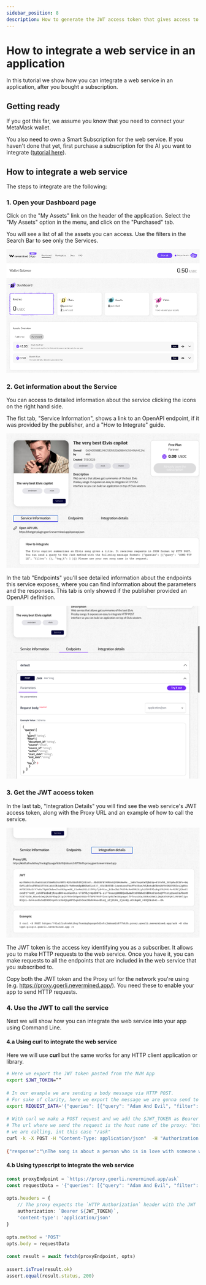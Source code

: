 ```yaml
---
sidebar_position: 8
description: How to generate the JWT access token that gives access to a web service
---
```


# How to integrate a web service in an application

In this tutorial we show how you can integrate a web service in an application, after you bought a subscription.

## Getting ready

If you got this far, we assume you know that you need to connect your MetaMask wallet.

You also need to own a Smart Subscription for the web service. If you haven't done that yet, first purchase a subscription for the AI you want to integrate ([tutorial here](../first-steps/search-and-purchase)).

## How to integrate a web service

The steps to integrate are the following:

### 1. Open your Dashboard page

Click on the "My Assets" link on the header of the application. Select the "My Assets" option in the menu, and click on the "Purchased" tab.

You will see a list of all the assets you can access. Use the filters in the Search Bar to see only the Services.

![My Assets](/images/tutorials/08-01-Integration-Dashboard.png)


### 2. Get information about the Service

You can access to detailed information about the service clicking the icons on the right hand side. 

The fist tab, "Service Information", shows a link to an OpenAPI endpoint, if it was provided by the publisher, and a "How to Integrate" guide.

![Service Information](/images/tutorials/08-02-Service-Info.png)

In the tab "Endpoints" you'll see detailed information about the endpoints this service exposes, where you can find information about the parameters and the responses.
This tab is only showed if the publisher provided an OpenAPI definition.

![Service Information](/images/tutorials/08-03-Service-endpoints.png)

### 3. Get the JWT access token

In the last tab, "Integration Details" you will find see the web service's JWT access token, along with the Proxy URL and an example of how to call the service.

![Service Information](/images/tutorials/08-04-Service-JWT.png)

The JWT token is the access key identifying you as a subscriber. It allows you to make HTTP requests to the web service. Once you have it, you can make requests to all the endpoints that are included in the web service that you subscribed to.

Copy both the JWT token and the Proxy url for the network you're using (e.g. https://proxy.goerli.nevermined.app/). You need these to enable your app to send HTTP requests.

### 4. Use the JWT to call the service

Next we will show how you can integrate the web service into your app using Command Line.

#### 4.a Using curl to integrate the web service

Here we will use **curl** but the same works for any HTTP client application or library.

```bash
# Here we export the JWT token pasted from the NVM App
export $JWT_TOKEN=””

# In our example we are sending a body message via HTTP POST. 
# For sake of clarity, here we export the message we are gonna send to the web service
export REQUEST_DATA='{"queries": [{"query": "Adam And Evil", "filter": {}, "top_k": 1 }]}'

# With curl we make a POST request and we add the $JWT_TOKEN as Bearer token in the Authorization header
# The url where we send the request is the host name of the proxy: "https://proxy.goerli.nevermined.app" plus the endpoint of the service 
# we are calling, int this case "/ask"
curl -k -X POST -H "Content-Type: application/json"  -H "Authorization: Bearer $JWT_TOKEN" -d "$REQUEST_DATA" https://proxy.goerli.nevermined.app/ask

{"response":"\nThe song is about a person who is in love with someone who is not perfect, but they cannot live without them. Despite knowing that loving this person will bring heartache, they are willing to take the risk and accept the consequences. The song also compares the relationship to the story of Adam and Eve, with the person in the song being like Adam and their love interest being like Eve.","source_nodes":[{"node":{"text":"...","doc_id":"8e748293-f8d2-41b8-a225-7479455b1899","embedding":null,"doc_hash":"451d68b33de1e8034e48c6a98865364e52edd02837f06c34c662ba6d6d462c76","extra_info":null,"node_info":{"start":0,"end":1030},"relationships":{"1":"did:nv:3e0a13a6dba0ab20e83bf25c3e820af8b71c94cea0ab0763b4f822a6998009e6"}},"score":0.7585169416635178}],"extra_info":null}
```


#### 4.b Using typescript to integrate the web service

```typescript
const proxyEndpoint = `https://proxy.goerli.nevermined.app/ask`
const requestData = '{"queries": [{"query": "Adam And Evil", "filter": {}, "top_k": 1 }]}'

opts.headers = {
    // The proxy expects the `HTTP Authorization` header with the JWT
    authorization: `Bearer ${JWT_TOKEN}`,
    'content-type': 'application/json'
}

opts.method = 'POST'
opts.body = requestData

const result = await fetch(proxyEndpoint, opts)

assert.isTrue(result.ok)
assert.equal(result.status, 200)
```

